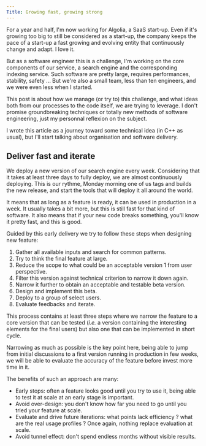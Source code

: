 ```yaml
---
Title: Growing fast, growing strong
---
```


For a year and half, I'm now working for Algolia, a SaaS start-up. Even if it's growing too big to still be considered as a start-up, the company keeps the pace of a start-up a fast growing and evolving entity that continuously change and adapt. I love it.

But as a software engineer this is a challenge, I'm working on the core components of our service, a search engine and the corresponding indexing service. Such software are pretty large, requires performances, stability, safety ... But we're also a small team, less than ten engineers, and we were even less when I started.

This post is about how we manage (or try to) this challenge, and what ideas both from our processes to the code itself, we are trying to leverage. I don't promise groundbreaking techniques or totally new methods of software engineering, just my personnal reflexion on the subject.

I wrote this article as a journey toward some technical idea (in C++ as usual), but I'll start talking about organisation and software delivery.

## Deliver fast and iterate

We deploy a new version of our search engine every week. Considering that it takes at least three days to fully deploy, we are almost continuously deploying. This is our rythme, Monday morning one of us tags and builds the new release, and start the tools that will deploy it all around the world.

It means that as long as a feature is ready, it can be used in production in a week. It usually takes a bit more, but this is still fast for that kind of software. It also means that if your new code breaks something, you'll know it pretty fast, and this is good.

Guided by this early delivery we try to follow these steps when designing new feature:

1. Gather all available inputs and search for common patterns.
2. Try to think the final feature at large.
3. Reduce the scope to what could be an acceptable version 1 from user perspective.
4. Filter this version against technical criterion to narrow it down again.
5. Narrow it further to obtain an acceptable and testable beta version.
6. Design and implement this beta.
7. Deploy to a group of select users.
8. Evaluate feedbacks and iterate.

This process contains at least three steps where we narrow the feature to a core version that can be tested (_i.e._ a version containing the interesting elements for the final users) but also one that can be implemented in short cycle.

Narrowing as much as possible is the key point here, being able to jump from initial discussions to a first version running in production in few weeks, we will be able to evaluate the accuracy of the feature before invest more time in it.

The benefits of such an approach are many:

* Early stops: often a feature looks good until you try to use it, being able to test it at scale at an early stage is important.
* Avoid over-design: you don't know how far you need to go until you tried your feature at scale.
* Evaluate and drive future iterations: what points lack efficiency ? what are the real usage profiles ? Once again, nothing replace evaluation at scale.
* Avoid tunnel effect: don't spend endless months without visible results.
